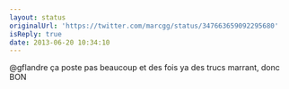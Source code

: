 ```yaml
---
layout: status
originalUrl: 'https://twitter.com/marcgg/status/347663659092295680'
isReply: true
date: 2013-06-20 10:34:10
---
```


@gflandre ça poste pas beaucoup et des fois ya des trucs marrant, donc BON
